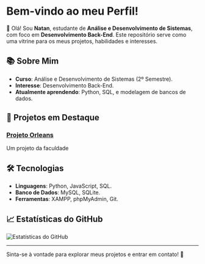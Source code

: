 # Bem-vindo ao meu Perfil!

👋 Olá! Sou **Natan**, estudante de **Análise e Desenvolvimento de Sistemas**, com foco em **Desenvolvimento Back-End**. Este repositório serve como uma vitrine para os meus projetos, habilidades e interesses.

## 📚 Sobre Mim
- **Curso**: Análise e Desenvolvimento de Sistemas (2º Semestre).
- **Interesse**: Desenvolvimento Back-End.
- **Atualmente aprendendo**: Python, SQL, e modelagem de bancos de dados.

## 🚀 Projetos em Destaque

### [Projeto Orleans](https://github.com/NatanSrsDev/Projeto-Orleans)
Um projeto da faculdade



## 🛠️ Tecnologias
- **Linguagens**: Python, JavaScript, SQL.
- **Banco de Dados**: MySQL, SQLite.
- **Ferramentas**: XAMPP, phpMyAdmin, Git.

## 📈 Estatísticas do GitHub
![Estatísticas do GitHub](https://github-readme-stats.vercel.app/api?username=NatanSrsDev&show_icons=true&theme=radical)

---

Sinta-se à vontade para explorar meus projetos e entrar em contato! 🚀
